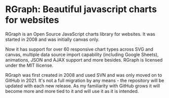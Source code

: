 RGraph: Beautiful javascript charts for websites
================================================


RGraph is an Open Source JavaScript charts library for websites. It was started in 2008 and was initially canvas only.

Now it has support for over 60 responsive chart types across SVG and canvas, multiple data source import capability (including Google Sheets), animations, JSON and AJAX support and more besides. RGraph is licensed under the MIT llicense.


RGraph was first created in 2008 and used SVN and was only moved on to GitHub in 2021. It's not a full migration by any means - the repository will be updated with each new release. As my familiarity with GitHub grows it will become more and more tied to it and will use it as it is intended.
